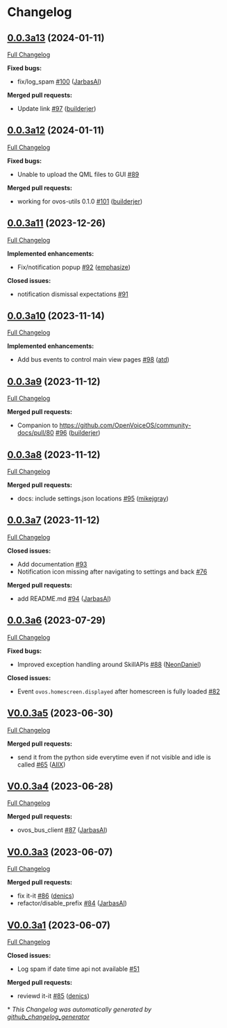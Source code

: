 # Changelog

## [0.0.3a13](https://github.com/OpenVoiceOS/skill-ovos-homescreen/tree/0.0.3a13) (2024-01-11)

[Full Changelog](https://github.com/OpenVoiceOS/skill-ovos-homescreen/compare/0.0.3a12...0.0.3a13)

**Fixed bugs:**

- fix/log\_spam [\#100](https://github.com/OpenVoiceOS/skill-ovos-homescreen/pull/100) ([JarbasAl](https://github.com/JarbasAl))

**Merged pull requests:**

- Update link [\#97](https://github.com/OpenVoiceOS/skill-ovos-homescreen/pull/97) ([builderjer](https://github.com/builderjer))

## [0.0.3a12](https://github.com/OpenVoiceOS/skill-ovos-homescreen/tree/0.0.3a12) (2024-01-11)

[Full Changelog](https://github.com/OpenVoiceOS/skill-ovos-homescreen/compare/0.0.3a11...0.0.3a12)

**Fixed bugs:**

- Unable to upload the QML files to GUI [\#89](https://github.com/OpenVoiceOS/skill-ovos-homescreen/issues/89)

**Merged pull requests:**

- working for ovos-utils 0.1.0 [\#101](https://github.com/OpenVoiceOS/skill-ovos-homescreen/pull/101) ([builderjer](https://github.com/builderjer))

## [0.0.3a11](https://github.com/OpenVoiceOS/skill-ovos-homescreen/tree/0.0.3a11) (2023-12-26)

[Full Changelog](https://github.com/OpenVoiceOS/skill-ovos-homescreen/compare/0.0.3a10...0.0.3a11)

**Implemented enhancements:**

- Fix/notification popup [\#92](https://github.com/OpenVoiceOS/skill-ovos-homescreen/pull/92) ([emphasize](https://github.com/emphasize))

**Closed issues:**

- notification dismissal expectations [\#91](https://github.com/OpenVoiceOS/skill-ovos-homescreen/issues/91)

## [0.0.3a10](https://github.com/OpenVoiceOS/skill-ovos-homescreen/tree/0.0.3a10) (2023-11-14)

[Full Changelog](https://github.com/OpenVoiceOS/skill-ovos-homescreen/compare/0.0.3a9...0.0.3a10)

**Implemented enhancements:**

- Add bus events to control main view pages [\#98](https://github.com/OpenVoiceOS/skill-ovos-homescreen/pull/98) ([atd](https://github.com/atd))

## [0.0.3a9](https://github.com/OpenVoiceOS/skill-ovos-homescreen/tree/0.0.3a9) (2023-11-12)

[Full Changelog](https://github.com/OpenVoiceOS/skill-ovos-homescreen/compare/0.0.3a8...0.0.3a9)

**Merged pull requests:**

- Companion to https://github.com/OpenVoiceOS/community-docs/pull/80 [\#96](https://github.com/OpenVoiceOS/skill-ovos-homescreen/pull/96) ([builderjer](https://github.com/builderjer))

## [0.0.3a8](https://github.com/OpenVoiceOS/skill-ovos-homescreen/tree/0.0.3a8) (2023-11-12)

[Full Changelog](https://github.com/OpenVoiceOS/skill-ovos-homescreen/compare/0.0.3a7...0.0.3a8)

**Merged pull requests:**

- docs: include settings.json locations [\#95](https://github.com/OpenVoiceOS/skill-ovos-homescreen/pull/95) ([mikejgray](https://github.com/mikejgray))

## [0.0.3a7](https://github.com/OpenVoiceOS/skill-ovos-homescreen/tree/0.0.3a7) (2023-11-12)

[Full Changelog](https://github.com/OpenVoiceOS/skill-ovos-homescreen/compare/0.0.3a6...0.0.3a7)

**Closed issues:**

- Add documentation [\#93](https://github.com/OpenVoiceOS/skill-ovos-homescreen/issues/93)
- Notification icon missing after navigating to settings and back [\#76](https://github.com/OpenVoiceOS/skill-ovos-homescreen/issues/76)

**Merged pull requests:**

- add README.md [\#94](https://github.com/OpenVoiceOS/skill-ovos-homescreen/pull/94) ([JarbasAl](https://github.com/JarbasAl))

## [0.0.3a6](https://github.com/OpenVoiceOS/skill-ovos-homescreen/tree/0.0.3a6) (2023-07-29)

[Full Changelog](https://github.com/OpenVoiceOS/skill-ovos-homescreen/compare/V0.0.3a5...0.0.3a6)

**Fixed bugs:**

- Improved exception handling around SkillAPIs [\#88](https://github.com/OpenVoiceOS/skill-ovos-homescreen/pull/88) ([NeonDaniel](https://github.com/NeonDaniel))

**Closed issues:**

- Event `ovos.homescreen.displayed` after homescreen is fully loaded  [\#82](https://github.com/OpenVoiceOS/skill-ovos-homescreen/issues/82)

## [V0.0.3a5](https://github.com/OpenVoiceOS/skill-ovos-homescreen/tree/V0.0.3a5) (2023-06-30)

[Full Changelog](https://github.com/OpenVoiceOS/skill-ovos-homescreen/compare/V0.0.3a4...V0.0.3a5)

**Merged pull requests:**

- send it from the python side everytime even if not visible and idle is called [\#65](https://github.com/OpenVoiceOS/skill-ovos-homescreen/pull/65) ([AIIX](https://github.com/AIIX))

## [V0.0.3a4](https://github.com/OpenVoiceOS/skill-ovos-homescreen/tree/V0.0.3a4) (2023-06-28)

[Full Changelog](https://github.com/OpenVoiceOS/skill-ovos-homescreen/compare/V0.0.3a3...V0.0.3a4)

**Merged pull requests:**

- ovos\_bus\_client [\#87](https://github.com/OpenVoiceOS/skill-ovos-homescreen/pull/87) ([JarbasAl](https://github.com/JarbasAl))

## [V0.0.3a3](https://github.com/OpenVoiceOS/skill-ovos-homescreen/tree/V0.0.3a3) (2023-06-07)

[Full Changelog](https://github.com/OpenVoiceOS/skill-ovos-homescreen/compare/V0.0.3a1...V0.0.3a3)

**Merged pull requests:**

- fix it-it [\#86](https://github.com/OpenVoiceOS/skill-ovos-homescreen/pull/86) ([denics](https://github.com/denics))
- refactor/disable\_prefix [\#84](https://github.com/OpenVoiceOS/skill-ovos-homescreen/pull/84) ([JarbasAl](https://github.com/JarbasAl))

## [V0.0.3a1](https://github.com/OpenVoiceOS/skill-ovos-homescreen/tree/V0.0.3a1) (2023-06-07)

[Full Changelog](https://github.com/OpenVoiceOS/skill-ovos-homescreen/compare/V0.0.2...V0.0.3a1)

**Closed issues:**

- Log spam if date time api not available [\#51](https://github.com/OpenVoiceOS/skill-ovos-homescreen/issues/51)

**Merged pull requests:**

- reviewd it-it [\#85](https://github.com/OpenVoiceOS/skill-ovos-homescreen/pull/85) ([denics](https://github.com/denics))



\* *This Changelog was automatically generated by [github_changelog_generator](https://github.com/github-changelog-generator/github-changelog-generator)*
